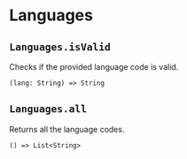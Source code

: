 # Languages

## `Languages.isValid`

Checks if the provided language code is valid.

```title="Signature"
(lang: String) => String
```

## `Languages.all`

Returns all the language codes.

```title="Signature"
() => List<String>
```
